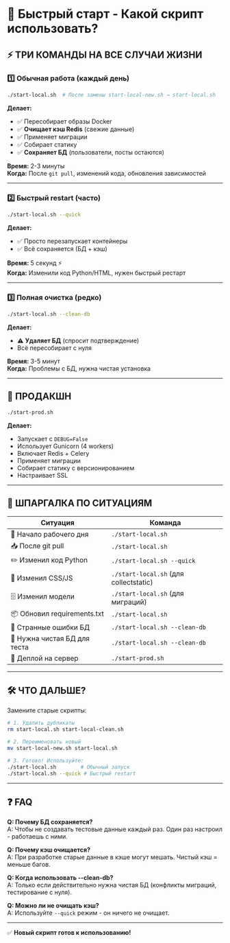 # 🚀 Быстрый старт - Какой скрипт использовать?

## ⚡ ТРИ КОМАНДЫ НА ВСЕ СЛУЧАИ ЖИЗНИ

### 1️⃣ Обычная работа (каждый день)
```bash
./start-local.sh  # После замены start-local-new.sh → start-local.sh
```
**Делает:**
- ✅ Пересобирает образы Docker
- ✅ **Очищает кэш Redis** (свежие данные)
- ✅ Применяет миграции
- ✅ Собирает статику
- ✅ **Сохраняет БД** (пользователи, посты остаются)

**Время:** 2-3 минуты  
**Когда:** После `git pull`, изменений кода, обновления зависимостей

---

### 2️⃣ Быстрый restart (часто)
```bash
./start-local.sh --quick
```
**Делает:**
- ✅ Просто перезапускает контейнеры
- ✅ Всё сохраняется (БД + кэш)

**Время:** 5 секунд ⚡  
**Когда:** Изменили код Python/HTML, нужен быстрый рестарт

---

### 3️⃣ Полная очистка (редко)
```bash
./start-local.sh --clean-db
```
**Делает:**
- ⚠️ **Удаляет БД** (спросит подтверждение)
- Всё пересобирает с нуля

**Время:** 3-5 минут  
**Когда:** Проблемы с БД, нужна чистая установка

---

## 🎯 ПРОДАКШН

```bash
./start-prod.sh
```
**Делает:**
- Запускает с `DEBUG=False`
- Использует Gunicorn (4 workers)
- Включает Redis + Celery
- Применяет миграции
- Собирает статику с версионированием
- Настраивает SSL

---

## 📝 ШПАРГАЛКА ПО СИТУАЦИЯМ

| Ситуация | Команда |
|----------|---------|
| 🌅 Начало рабочего дня | `./start-local.sh` |
| 📥 После git pull | `./start-local.sh` |
| ✏️ Изменил код Python | `./start-local.sh --quick` |
| 🎨 Изменил CSS/JS | `./start-local.sh` (для collectstatic) |
| 🗄️ Изменил модели | `./start-local.sh` (для миграций) |
| 📦 Обновил requirements.txt | `./start-local.sh` |
| 🐛 Странные ошибки БД | `./start-local.sh --clean-db` |
| 🧪 Нужна чистая БД для теста | `./start-local.sh --clean-db` |
| 🚀 Деплой на сервер | `./start-prod.sh` |

---

## 🛠️ ЧТО ДАЛЬШЕ?

Замените старые скрипты:

```bash
# 1. Удалить дубликаты
rm start-local.sh start-local-clean.sh

# 2. Переименовать новый
mv start-local-new.sh start-local.sh

# 3. Готово! Используйте:
./start-local.sh        # Обычный запуск
./start-local.sh --quick # Быстрый restart
```

---

## ❓ FAQ

**Q: Почему БД сохраняется?**  
A: Чтобы не создавать тестовые данные каждый раз. Один раз настроил - работаешь с ними.

**Q: Почему кэш очищается?**  
A: При разработке старые данные в кэше могут мешать. Чистый кэш = меньше багов.

**Q: Когда использовать --clean-db?**  
A: Только если действительно нужна чистая БД (конфликты миграций, тестирование с нуля).

**Q: Можно ли не очищать кэш?**  
A: Используйте `--quick` режим - он ничего не очищает.

---

✅ **Новый скрипт готов к использованию!**

